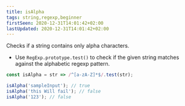 ```yaml
---
title: isAlpha
tags: string,regexp,beginner
firstSeen: 2020-12-31T14:01:42+02:00
lastUpdated: 2020-12-31T14:01:42+02:00
---
```


Checks if a string contains only alpha characters.

- Use `RegExp.prototype.test()` to check if the given string matches against the alphabetic regexp pattern.

```js
const isAlpha = str => /^[a-zA-Z]*$/.test(str);
```

```js
isAlpha('sampleInput'); // true
isAlpha('this Will fail'); // false
isAlpha('123'); // false
```
